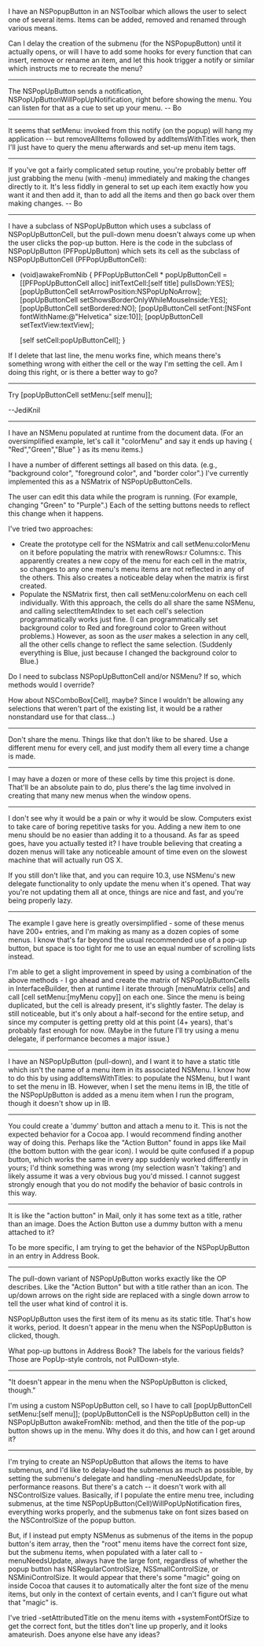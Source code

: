 I have an NSPopupButton in an NSToolbar which allows the user to select one of several items. Items can be added, removed and renamed through various means.

Can I delay the creation of the submenu (for the NSPopupButton) until it actually opens, or will I have to add some hooks for every function that can insert, remove or rename an item, and let this hook trigger a notify or similar which instructs me to recreate the menu?

----

The NSPopUpButton sends a notification, NSPopUpButtonWillPopUpNotification, right before showing the menu.  You can listen for that as a cue to set up your menu. -- Bo

----

It seems that setMenu: invoked from this notify (on the popup) will hang my application -- but removeAllItems followed by addItemsWithTitles work, then I'll just have to query the menu afterwards and set-up menu item tags.

----

If you've got a fairly complicated setup routine, you're probably better off just grabbing the menu (with -menu) immediately and making the changes directly to it.  It's less fiddly in general to set up each item exactly how you want it and then add it, than to add all the items and then go back over them making changes.  -- Bo

----

I have a subclass of NSPopUpButton which uses a subclass of NSPopUpButtonCell, but the pull-down menu doesn't always come up when the user clicks the pop-up button. Here is the code in the subclass of NSPopUpButton (PFPopUpButton) which sets its cell as the subclass of NSPopUpButtonCell (PFPopUpButtonCell):

    
- (void)awakeFromNib
{
    PFPopUpButtonCell * popUpButtonCell = [[PFPopUpButtonCell alloc] initTextCell:[self title] pullsDown:YES];
    [popUpButtonCell setArrowPosition:NSPopUpNoArrow];
    [popUpButtonCell setShowsBorderOnlyWhileMouseInside:YES];
    [popUpButtonCell setBordered:NO];
    [popUpButtonCell setFont:[NSFont fontWithName:@"Helvetica" size:10]];
    [popUpButtonCell setTextView:textView];	

    [self setCell:popUpButtonCell];	
}


If I delete that last line, the menu works fine, which means there's something wrong with either the cell or the way I'm setting the cell. Am I doing this right, or is there a better way to go?

----

Try     [popUpButtonCell setMenu:[self menu]];

--JediKnil

----

I have an NSMenu populated at runtime from the document data. (For an oversimplified example, let's call it "colorMenu" and say it ends up having { "Red","Green","Blue" } as its menu items.) 

I have a number of different settings all based on this data. (e.g., "background color", "foreground color", and "border color".) I've currently implemented this as a NSMatrix of NSPopUpButtonCells.

The user can edit this data while the program is running. (For example, changing "Green" to "Purple".) Each of the setting buttons needs to reflect this change when it happens.

I've tried two approaches:


* Create the prototype cell for the NSMatrix and call setMenu:colorMenu on it before populating the matrix with renewRows:r Columns:c. This apparently creates a new copy of the menu for each cell in the matrix, so changes to any one menu's menu items are not reflected in any of the others. This also creates a noticeable delay when the matrix is first created.
* Populate the NSMatrix first, then call setMenu:colorMenu on each cell individually. With this approach, the cells do all share the same NSMenu, and calling selectItemAtIndex to set each cell's selection programmatically works just fine. (I can programmatically set background color to Red and foreground color to Green without problems.) However, as soon as the *user* makes a selection in any cell, all the other cells change to reflect the same selection. (Suddenly everything is Blue, just because I changed the background color to Blue.)


Do I need to subclass NSPopUpButtonCell and/or NSMenu? If so, which methods would I override?

How about NSComboBox[Cell], maybe? Since I wouldn't be allowing any selections that weren't part of the existing list, it would be a rather nonstandard use for that class...)

----

Don't share the menu. Things like that don't like to be shared. Use a different menu for every cell, and just modify them all every time a change is made.

----

I may have a dozen or more of these cells by time this project is done. That'll be an absolute pain to do, plus there's the lag time involved in creating that many new menus when the window opens.

----

I don't see why it would be a pain or why it would be slow. Computers exist to take care of boring repetitive tasks for you. Adding a new item to one menu should be no easier than adding it to a thousand. As far as speed goes, have you actually tested it? I have trouble believing that creating a dozen menus will take any noticeable amount of time even on the slowest machine that will actually run OS X.

If you still don't like that, and you can require 10.3, use NSMenu's new delegate functionality to only update the menu when it's opened. That way you're not updating them all at once, things are nice and fast, and you're being properly lazy.

----

The example I gave here is greatly oversimplified - some of these menus have 200+ entries, and I'm making as many as a dozen copies of some menus. I know that's far beyond the usual recommended use of a pop-up button, but space is too tight for me to use an equal number of scrolling lists instead.

I'm able to get a slight improvement in speed by using a combination of the above methods - I go ahead and create the matrix of NSPopUpButtonCells in InterfaceBuilder, then at runtime I iterate through [menuMatrix cells] and call [cell setMenu:[myMenu copy]] on each one. Since the menu is being duplicated, but the cell is already present, it's slightly faster. The delay is still noticeable, but it's only about a half-second for the entire setup, and since my computer is getting pretty old at this point (4+ years), that's probably fast enough for now. (Maybe in the future I'll try using a menu delegate, if performance becomes a major issue.) 

----

I have an NSPopUpButton (pull-down), and I want it to have a static title which isn't the name of a menu item in its associated NSMenu. I know how to do this by using addItemsWithTitles: to populate the NSMenu, but I want to set the menu in IB. However, when I set the menu items in IB, the title of the NSPopUpButton is added as a menu item when I run the program, though it doesn't show up in IB.

----

You could create a 'dummy' button and attach a menu to it. This is not the expected behavior for a Cocoa app. I would recommend finding another way of doing this. Perhaps like the "Action Button" found in apps like Mail (the bottom button with the gear icon). I would be quite confused if a popup button, which works the same in every app suddenly worked differently in yours; I'd think something was wrong (my selection wasn't 'taking') and likely assume it was a very obvious bug you'd missed. I cannot suggest strongly enough that you do not modify the behavior of basic controls in this way.

----

It is like the "action button" in Mail, only it has some text as a title, rather than an image. Does the Action Button use a dummy button with a menu attached to it?

To be more specific, I am trying to get the behavior of the NSPopUpButton in an entry in Address Book.

----

The pull-down variant of NSPopUpButton works exactly like the OP describes. Like the "Action Button" but with a title rather than an icon. The up/down arrows on the right side are replaced with a single down arrow to tell the user what kind of control it is.

NSPopUpButton uses the first item of its menu as its static title. That's how it works, period. It doesn't appear in the menu when the NSPopUpButton is clicked, though.

What pop-up buttons in Address Book? The labels for the various fields? Those are PopUp-style controls, not PullDown-style.

----

"It doesn't appear in the menu when the NSPopUpButton is clicked, though."

I'm using a custom NSPopUpButton cell, so I have to call     [popUpButtonCell setMenu:[self menu]]; (popUpButtonCell is the NSPopUpButton cell) in the NSPopUpButton awakeFromNib: method, and then the title of the pop-up button shows up in the menu. Why does it do this, and how can I get around it?

----

I'm trying to create an NSPopUpButton that allows the items to have submenus, and I'd like to delay-load the submenus as much as possible, by setting the submenu's delegate and handling     -menuNeedsUpdate, for performance reasons. But there's a catch -- it doesn't work with all NSControlSize values.  Basically, if I populate the entire menu tree, including submenus, at the time     NSPopUpButton(Cell)WillPopUpNotification fires, everything works properly, and the submenus take on font sizes based on the NSControlSize of the popup button.

But, if I instead put empty NSMenus as submenus of the items in the popup button's item array, then the "root" menu items have the correct font size, but the submenu items, when populated with a later call to     -menuNeedsUpdate, always have the large font, regardless of whether the popup button has NSRegularControlSize, NSSmallControlSize, or NSMiniControlSize. It would appear that there's some "magic" going on inside Cocoa that causes it to automatically alter the font size of the menu items, but only in the context of certain events, and I can't figure out what that "magic" is.

I've tried     -setAttributedTitle on the menu items with     +systemFontOfSize to get the correct font, but the titles don't line up properly, and it looks amateurish.  Does anyone else have any ideas?
